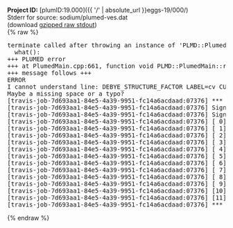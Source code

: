 **Project ID:** [plumID:19.000]({{ '/' | absolute_url }}eggs-19/000/)  
Stderr for source:  sodium/plumed-ves.dat   
(download [gzipped raw stdout](plumed-ves.dat.plumed.stdout.txt.gz))  
{% raw %}
<pre>
terminate called after throwing an instance of 'PLMD::Plumed::ExceptionError'
  what():  
+++ PLUMED error
+++ at PlumedMain.cpp:661, function void PLMD::PlumedMain::readInputWords(const std::vector<std::__cxx11::basic_string<char> >&)
+++ message follows +++
ERROR
I cannot understand line: DEBYE_STRUCTURE_FACTOR LABEL=cv CUTOFF=10.5 ACTIVE_Q=2.070595
Maybe a missing space or a typo?
[travis-job-7d693aa1-84e5-4a39-9951-fc14a6acdaad:07376] *** Process received signal ***
[travis-job-7d693aa1-84e5-4a39-9951-fc14a6acdaad:07376] Signal: Aborted (6)
[travis-job-7d693aa1-84e5-4a39-9951-fc14a6acdaad:07376] Signal code:  (-6)
[travis-job-7d693aa1-84e5-4a39-9951-fc14a6acdaad:07376] [ 0] /lib/x86_64-linux-gnu/libc.so.6(+0x354b0)[0x7fa8e96cb4b0]
[travis-job-7d693aa1-84e5-4a39-9951-fc14a6acdaad:07376] [ 1] /lib/x86_64-linux-gnu/libc.so.6(gsignal+0x38)[0x7fa8e96cb428]
[travis-job-7d693aa1-84e5-4a39-9951-fc14a6acdaad:07376] [ 2] /lib/x86_64-linux-gnu/libc.so.6(abort+0x16a)[0x7fa8e96cd02a]
[travis-job-7d693aa1-84e5-4a39-9951-fc14a6acdaad:07376] [ 3] /usr/lib/x86_64-linux-gnu/libstdc++.so.6(_ZN9__gnu_cxx27__verbose_terminate_handlerEv+0x16d)[0x7fa8e9d0584d]
[travis-job-7d693aa1-84e5-4a39-9951-fc14a6acdaad:07376] [ 4] /usr/lib/x86_64-linux-gnu/libstdc++.so.6(+0x8d6b6)[0x7fa8e9d036b6]
[travis-job-7d693aa1-84e5-4a39-9951-fc14a6acdaad:07376] [ 5] /usr/lib/x86_64-linux-gnu/libstdc++.so.6(+0x8d701)[0x7fa8e9d03701]
[travis-job-7d693aa1-84e5-4a39-9951-fc14a6acdaad:07376] [ 6] /usr/lib/x86_64-linux-gnu/libstdc++.so.6(+0x8d919)[0x7fa8e9d03919]
[travis-job-7d693aa1-84e5-4a39-9951-fc14a6acdaad:07376] [ 7] plumed[0x40ec95]
[travis-job-7d693aa1-84e5-4a39-9951-fc14a6acdaad:07376] [ 8] plumed[0x40f092]
[travis-job-7d693aa1-84e5-4a39-9951-fc14a6acdaad:07376] [ 9] plumed[0x409fe0]
[travis-job-7d693aa1-84e5-4a39-9951-fc14a6acdaad:07376] [10] /lib/x86_64-linux-gnu/libc.so.6(__libc_start_main+0xf0)[0x7fa8e96b6830]
[travis-job-7d693aa1-84e5-4a39-9951-fc14a6acdaad:07376] [11] plumed[0x40a0a9]
[travis-job-7d693aa1-84e5-4a39-9951-fc14a6acdaad:07376] *** End of error message ***
</pre>
{% endraw %}
